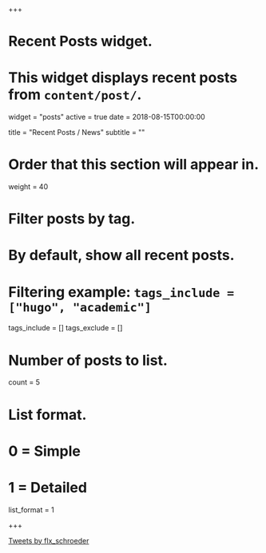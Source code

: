 +++
# Recent Posts widget.
# This widget displays recent posts from `content/post/`.
widget = "posts"
active = true
date = 2018-08-15T00:00:00

title = "Recent Posts / News"
subtitle = ""

# Order that this section will appear in.
weight = 40

# Filter posts by tag.
#  By default, show all recent posts.
#  Filtering example: `tags_include = ["hugo", "academic"]`
tags_include = []
tags_exclude = []

# Number of posts to list.
count = 5

# List format.
#   0 = Simple
#   1 = Detailed
list_format = 1

+++

<a class="twitter-timeline" href="https://twitter.com/flx_schroeder?ref_src=twsrc%5Etfw">Tweets by flx_schroeder</a> <script async src="https://platform.twitter.com/widgets.js" charset="utf-8"></script> 
